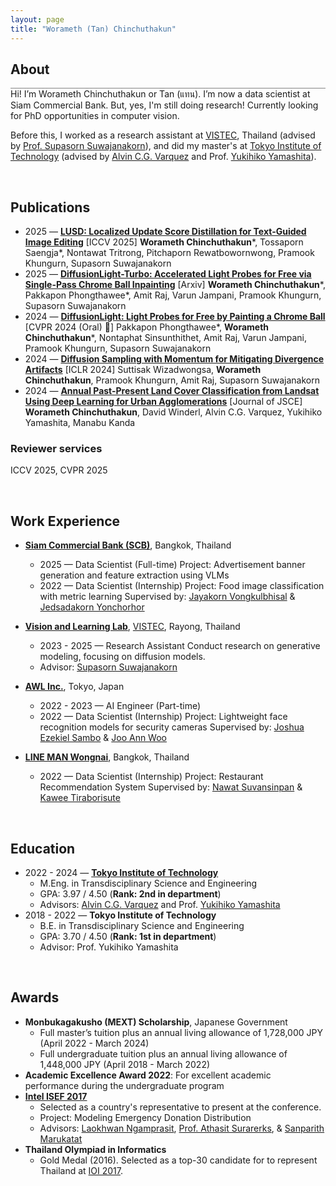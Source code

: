 ```yaml
---
layout: page
title: "Worameth (Tan) Chinchuthakun"
---
```


## About
<hr style="height: 1px; margin:0; background-color: #848484">
Hi! I’m Worameth Chinchuthakun or Tan (แทน). 
I’m now a data scientist at Siam Commercial Bank. But, yes, I'm still doing research! Currently looking for PhD opportunities in computer vision.

Before this, I worked as a research assistant at [VISTEC](https://vistec.ist/), Thailand (advised by [Prof. Supasorn Suwajanakorn](https://www.supasorn.com/)), and did my master's at [Tokyo Institute of Technology](https://www.titech.ac.jp/english) (advised by [Alvin C.G. Varquez](https://scholar.google.com/citations?user=ZjIC2ZoAAAAJ&hl=en) and Prof. [Yukihiko Yamashita](https://www.researchgate.net/profile/Yukihiko-Yamashita)).

&nbsp;
## Publications
<!-- <hr style="height: 1px; margin:0; background-color: #848484"> -->

- 2025 — [**LUSD: Localized Update Score Distillation for Text-Guided Image Editing**](https://tossatree.com/lusd-project/) [ICCV 2025]
**Worameth Chinchuthakun***, Tossaporn Saengja*, Nontawat Tritrong, Pitchaporn Rewatbowornwong, Pramook Khungurn, Supasorn Suwajanakorn
- 2025 — [**DiffusionLight-Turbo: Accelerated Light Probes for Free via Single-Pass Chrome Ball Inpainting**](https://diffusionlight.github.io/turbo/) [Arxiv]
**Worameth Chinchuthakun***, Pakkapon Phongthawee*, Amit Raj, Varun Jampani, Pramook Khungurn, Supasorn Suwajanakorn
- 2024 — [**DiffusionLight: Light Probes for Free by Painting a Chrome Ball**](https://diffusionlight.github.io/) [CVPR 2024 (Oral) 🎉]
Pakkapon Phongthawee*, **Worameth Chinchuthakun***, Nontaphat Sinsunthithet, Amit Raj, Varun Jampani, Pramook Khungurn, Supasorn Suwajanakorn
- 2024 — [**Diffusion Sampling with Momentum
for Mitigating Divergence Artifacts**](https://arxiv.org/abs/2307.11118) [ICLR 2024]
Suttisak Wizadwongsa, **Worameth Chinchuthakun**, Pramook Khungurn, Amit Raj, Supasorn Suwajanakorn
- 2024 — [**Annual Past-Present Land Cover
Classification from Landsat Using Deep Learning for Urban Agglomerations**](https://www.jstage.jst.go.jp/article/journalofjsce/12/2/12_23-16151/_pdf) [Journal of JSCE]
**Worameth Chinchuthakun**, David Winderl, Alvin C.G. Varquez, Yukihiko Yamashita, Manabu Kanda

### Reviewer services
ICCV 2025, CVPR 2025

&nbsp;
## Work Experience
- [**Siam Commercial Bank (SCB)**](https://www.scb.co.th/en/), Bangkok, Thailand
    - 2025 — Data Scientist (Full-time)
    Project: Advertisement banner generation and feature extraction using VLMs
    - 2022 — Data Scientist (Internship)
    Project: Food image classification with metric learning
    Supervised by: [Jayakorn Vongkulbhisal](https://scholar.google.com/citations?user=lhu8iYQAAAAJ&hl=en) & [Jedsadakorn Yonchorhor](https://www.linkedin.com/in/jyonchor)

- [**Vision and Learning Lab**](https://vistec.ist/vision/), [VISTEC](https://vistec.ist/), Rayong, Thailand
    - 2023 - 2025  — Research Assistant
    Conduct research on generative modeling, focusing on diffusion models.
    - Advisor: [Supasorn Suwajanakorn](https://www.linkedin.com/in/supasorn/)

- [**AWL Inc.**](https://awl.co.jp/en/company/), Tokyo, Japan
    - 2022 - 2023 — AI Engineer (Part-time)
    - 2022 — Data Scientist (Internship)
    Project: Lightweight face recognition models for security cameras
    Supervised by: [Joshua Ezekiel Sambo](https://www.linkedin.com/in/esjoshua/) & [Joo Ann Woo](https://www.linkedin.com/in/joo-ann-woo-a97204a0/)

- [**LINE MAN Wongnai**](https://lmwn.com/), Bangkok, Thailand
    - 2022 — Data Scientist (Internship)
    Project: Restaurant Recommendation System
    Supervised by: [Nawat Suvansinpan](https://www.linkedin.com/in/nawatsuvan/) & [Kawee Tiraborisute](https://www.linkedin.com/in/kawee-tiraborisute-602348196)


&nbsp;
## Education
<!-- <hr style="height: 1px; margin:0; background-color: #848484"> -->

- 2022 - 2024 — [**Tokyo Institute of Technology**](https://www.titech.ac.jp/english)
    - M.Eng. in Transdisciplinary Science and Engineering
    - GPA: 3.97 / 4.50 (**Rank: 2nd in department**)
    - Advisors: [Alvin C.G. Varquez](https://scholar.google.com/citations?user=ZjIC2ZoAAAAJ&hl=en) and Prof. [Yukihiko Yamashita](https://www.researchgate.net/profile/Yukihiko-Yamashita)
- 2018 - 2022 — **Tokyo Institute of Technology**
    - B.E. in Transdisciplinary Science and Engineering
    - GPA: 3.70 / 4.50 (**Rank: 1st in department**)
    - Advisor: Prof. Yukihiko Yamashita

&nbsp;
## Awards
- **Monbukagakusho (MEXT) Scholarship**, Japanese Government
    - Full master’s tuition plus an annual living allowance of 1,728,000 JPY (April 2022 - March 2024)
    - Full undergraduate tuition plus an annual living allowance of 1,448,000 JPY (April 2018 - March 2022)
- **Academic Excellence Award 2022**: For excellent academic performance during the undergraduate program
- [**Intel ISEF 2017**](https://www.societyforscience.org/isef/)
    - Selected as a country's representative to present at the conference.
    - Project: Modeling Emergency Donation Distribution
    - Advisors: [Laokhwan Ngamprasit](https://th.linkedin.com/in/laokhwan-ngamprasit-695421117), [Prof. Athasit Surarerks](https://www.eng.chula.ac.th/en/staff/assoc-prof-athasit-surarerks-doctorat-informatique), & [Sanparith Marukatat](https://scholar.google.com/citations?user=6uMrUsQAAAAJ&hl=en)
- **Thailand Olympiad in Informatics**
    - Gold Medal (2016). Selected as a top-30 candidate for to represent Thailand at [IOI 2017](https://stats.ioinformatics.org/olympiads/2017).